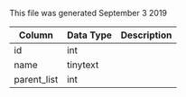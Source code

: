 This file was generated September 3 2019

| Column      | Data Type | Description |
| ----------- | --------- | ----------- |
| id          | int       |             |
| name        | tinytext  |             |
| parent_list | int       |             |